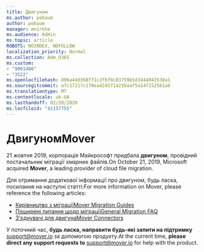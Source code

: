 ```yaml
---
title: Двигуном
ms.author: pebaum
author: pebaum
manager: mnirkhe
ms.audience: Admin
ms.topic: article
ROBOTS: NOINDEX, NOFOLLOW
localization_priority: Normal
ms.collection: Adm_O365
ms.custom:
- "9001486"
- "3522"
ms.openlocfilehash: 896a44d368ff1c2f6f8c83759b5d3444043538a1
ms.sourcegitcommit: a7c17217c170ead24571421baaf5a14f1525b1a6
ms.translationtype: MT
ms.contentlocale: uk-UA
ms.lasthandoff: 02/20/2020
ms.locfileid: "42157755"
---
```

# <a name="mover"></a><span data-ttu-id="c178a-102">Двигуном</span><span class="sxs-lookup"><span data-stu-id="c178a-102">Mover</span></span>

<span data-ttu-id="c178a-103">21 жовтня 2019, корпорація Майкрософт придбала **двигуном**, провідний постачальник міграції хмарних файлів.</span><span class="sxs-lookup"><span data-stu-id="c178a-103">On October 21, 2019, Microsoft acquired **Mover**, a leading provider of cloud file migration.</span></span>

<span data-ttu-id="c178a-104">Для отримання додаткової інформації про двигуном, будь ласка, посилання на наступні статті:</span><span class="sxs-lookup"><span data-stu-id="c178a-104">For more information on Mover, please reference the following articles:</span></span>

- [<span data-ttu-id="c178a-105">Керівництво з міграції</span><span class="sxs-lookup"><span data-stu-id="c178a-105">Mover Migration Guides</span></span>](https://mover.io/guides/)
- [<span data-ttu-id="c178a-106">Поширені питання щодо міграції</span><span class="sxs-lookup"><span data-stu-id="c178a-106">General Migration FAQ</span></span>](https://mover.io/guides/general/)
- [<span data-ttu-id="c178a-107">З'єднувачі для двигуна</span><span class="sxs-lookup"><span data-stu-id="c178a-107">Mover Connectors</span></span>](https://mover.io/connectors/)

<span data-ttu-id="c178a-108">У поточний час, **будь ласка, направити будь-які запити на підтримку** [support@mover.io](mailto:support@mover.io) за допомогою продукту.</span><span class="sxs-lookup"><span data-stu-id="c178a-108">At the current time, **please direct any support requests to** [support@mover.io](mailto:support@mover.io) for help with the product.</span></span> 

 